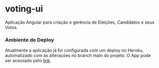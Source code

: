 # voting-ui
Aplicação Angular para criação e gerência de Eleições, Candidatos e seus Votos.

### Ambiente de Deploy

Atualmente a aplicação já foi configurada com um deploy no Heroku, automatizado com as alterações no branch main do projeto. O App pode ser acessado pelo [link](https://voting-angular-ui.herokuapp.com/).
